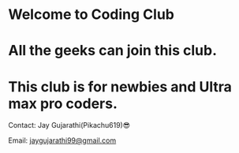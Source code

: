 # Welcome to Coding Club
 # All the geeks can join this club.
 # This club is for newbies and Ultra max pro coders.
 
 Contact:
 Jay Gujarathi(Pikachu619)😎
 
 Email: jaygujarathi99@gmail.com
 
